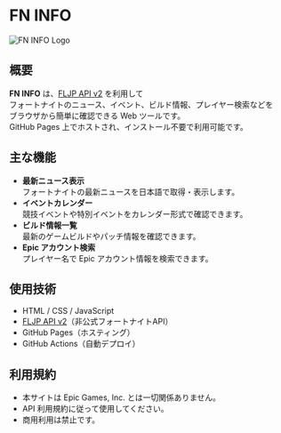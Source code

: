 


# FN INFO

![FN INFO Logo](./a0970552-2c0e-4f72-8761-16c3ba8a4f17.png)

## 概要
**FN INFO** は、[FLJP API v2](https://fljpapi.jp/) を利用して  
フォートナイトのニュース、イベント、ビルド情報、プレイヤー検索などを  
ブラウザから簡単に確認できる Web ツールです。  
GitHub Pages 上でホストされ、インストール不要で利用可能です。

## 主な機能
- **最新ニュース表示**  
  フォートナイトの最新ニュースを日本語で取得・表示します。
- **イベントカレンダー**  
  競技イベントや特別イベントをカレンダー形式で確認できます。
- **ビルド情報一覧**  
  最新のゲームビルドやパッチ情報を確認できます。
- **Epic アカウント検索**  
  プレイヤー名で Epic アカウント情報を検索できます。

## 使用技術
- HTML / CSS / JavaScript
- [FLJP API v2](https://fljpapi.jp)（非公式フォートナイトAPI）
- GitHub Pages（ホスティング）
- GitHub Actions（自動デプロイ）

## 利用規約
- 本サイトは Epic Games, Inc. とは一切関係ありません。
- API 利用規約に従って使用してください。
- 商用利用は禁止です。



